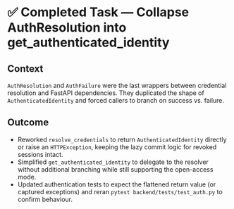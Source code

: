 # ✅ Completed Task — Collapse AuthResolution into get_authenticated_identity

## Context
`AuthResolution` and `AuthFailure` were the last wrappers between credential resolution and FastAPI dependencies. They duplicated the shape of `AuthenticatedIdentity` and forced callers to branch on success vs. failure.

## Outcome
- Reworked `resolve_credentials` to return `AuthenticatedIdentity` directly or raise an `HTTPException`, keeping the lazy commit logic for revoked sessions intact.
- Simplified `get_authenticated_identity` to delegate to the resolver without additional branching while still supporting the open-access mode.
- Updated authentication tests to expect the flattened return value (or captured exceptions) and reran `pytest backend/tests/test_auth.py` to confirm behaviour.
